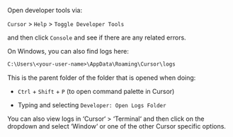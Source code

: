 Open developer tools via:

`Cursor` > `Help` > `Toggle Developer Tools`

and then click `Console` and see if there are any related errors.

On Windows, you can also find logs here:  

```txt
C:\Users\<your-user-name>\AppData\Roaming\Cursor\logs
```

This is the parent folder of the folder that is opened when doing:

 - `Ctrl` + `Shift` + `P` (to open command palette in Cursor) 
 
 - Typing and selecting `Developer: Open Logs Folder` 
 
You can also view logs in ‘Cursor‘ > ‘Terminal‘ and then click on the dropdown and select ‘Window‘ or one of the other Cursor specific options.  
